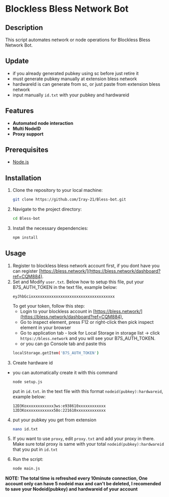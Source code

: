 # Blockless Bless Network Bot 

## Description
This script automates network or node operations for Blockless Bless Network Bot.

## Update

- if you already generated pubkey using sc before just retire it
- must generate pubkey manually at extension bless network
- hardwareId is can generate from sc, or just paste from extension bless network
- input manually `id.txt` with your pubkey and hardwareid

## Features
- **Automated node interaction**
- **Multi NodeID**
- **Proxy support**

## Prerequisites
- [Node.js](https://nodejs.org/)

## Installation

1. Clone the repository to your local machine:
   ```bash
   git clone https://github.com/Iray-21/Bless-bot.git
   ```
2. Navigate to the project directory:
	```bash
	cd Bless-bot
	```
3. Install the necessary dependencies:
	```bash
	npm install
	```

## Usage
1. Register to blockless bless network account first, if you dont have you can register [https://bless.network/](https://bless.network/dashboard?ref=CQM884).
2. Set and Modify `user.txt`. Below how to setup this file, put your B7S_AUTH_TOKEN in the text file, example below:
	```
	eyJhbGcixxxxxxxxxxxxxxxxxxxxxxxxxxxxxxxxxxxxx
	```
	To get your token, follow this step:
	- Login to your blockless account in [https://bless.network/](https://bless.network/dashboard?ref=CQM884), 
	- Go to inspect element, press F12 or right-click then pick inspect element in your browser
	- Go to application tab - look for Local Storage in storage list -> click `https://bless.network` and you will see your B7S_AUTH_TOKEN.
	- or you can go Console tab and paste this 
	```bash
	localStorage.getItem('B7S_AUTH_TOKEN')
	```
3. Create hardware id
- you can automatically create it with this command
    ```
    node setup.js
    ```
	put in `id.txt`. in the text file with this format `nodeid(pubkey):hardwareid`, example below:
	```
 	12D3Koxxxxxxxxxxxx3ws:e938610xxxxxxxxxxxx
	12D3Koxxxxxxxxxxxx58o:221610xxxxxxxxxxxxx
 	```
4. put your pubkey you get from extension
	```bash
	nano id.txt
	```

5. If you want to use `proxy`, edit `proxy.txt` and add your proxy in there. Make sure total proxy is same with your total `nodeid(pubkey):hardwareid` that you put in `id.txt` 
6. Run the script:
	```bash
	node main.js
	```
**NOTE: The total time is refreshed every 10minute connection, One account only can have 5 nodeid max and can't be deleted, I recomended to save your Nodeid(pubkey) and hardwareid of your account**
